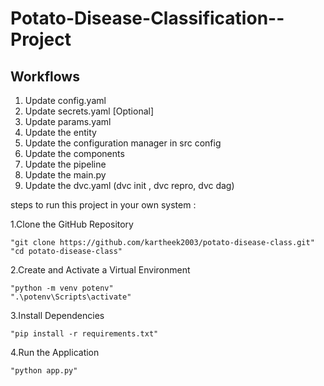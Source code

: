 # Potato-Disease-Classification--Project


## Workflows

1. Update config.yaml
2. Update secrets.yaml [Optional]
3. Update params.yaml
4. Update the entity
5. Update the configuration manager in src config
6. Update the components
7. Update the pipeline 
8. Update the main.py
9. Update the dvc.yaml (dvc init , dvc repro, dvc dag)

steps to run this project in your own system :

1.Clone the GitHub Repository
   
    "git clone https://github.com/kartheek2003/potato-disease-class.git"
    "cd potato-disease-class"

2.Create and Activate a Virtual Environment
   
    "python -m venv potenv"
    ".\potenv\Scripts\activate"

3.Install Dependencies

    "pip install -r requirements.txt"


4.Run the Application

    "python app.py"
